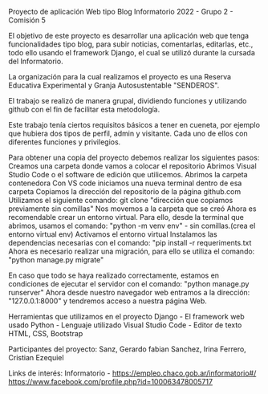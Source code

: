Proyecto de aplicación Web tipo Blog
Informatorio 2022 - Grupo 2 - Comisión 5

El objetivo de este proyecto es desarrollar una aplicación web que tenga funcionalidades tipo blog, para subir noticias, comentarlas, editarlas, etc., todo ello usando el framework Django, el cual se utilizó durante la cursada del Informatorio.

La organización para la cual realizamos el proyecto es una Reserva Educativa Experimental y Granja Autosustentable "SENDEROS".

El trabajo se realizó de manera grupal, dividiendo funciones y utilizando github con el fin de facilitar esta metodología.

Este trabajo tenía ciertos requisitos básicos a tener en cueneta, por ejemplo que hubiera dos tipos de perfil, admin y visitante. Cada uno de ellos con diferentes funciones y privilegios.

Para obtener una copia del proyecto debemos realizar los siguientes pasos:
  Creamos una carpeta donde vamos a colocar el repositorio
  Abrimos Visual Studio Code o el software de edición que utilicemos.
  Abrimos la carpeta contenedora
  Con VS code iniciamos una nueva terminal dentro de esa carpeta
  Copiamos la dirección del repositorio de la página github.com
  Utilizamos el siguiente comando: git clone "dirección que copiamos previamente sin comillas"
  Nos movemos a la carpeta que se creó
  Ahora es recomendable crear un entorno virtual. Para ello, desde la terminal que abrimos, usamos el comando: "python -m venv env" - sin comillas.(crea el entorno virtual env)
  Activamos el entorno virtual
  Instalamos las dependencias necesarias con el comando: "pip install -r requeriments.txt
  Ahora es necesario realizar una migración, para ello se utiliza el comando: "python manage.py migrate"

En caso que todo se haya realizado correctamente, estamos en condiciones de ejecutar el servidor con el comando: "python manage.py runserver"
Ahora desde nuestro navegador web entramos a la dirección: "127.0.0.1:8000" y tendremos acceso a nuestra página Web.

Herramientas que utilizamos en el proyecto
    Django - El framework web usado
    Python - Lenguaje utilizado
    Visual Studio Code - Editor de texto
    HTML, CSS, Bootstrap
    
 Participantes del proyecto:
    Sanz, Gerardo fabian
    Sanchez, Irina
    Ferrero, Cristian Ezequiel
    
 Links de interés:
    Informatorio - https://empleo.chaco.gob.ar/informatorio#/  
    https://www.facebook.com/profile.php?id=100063478005717
    
